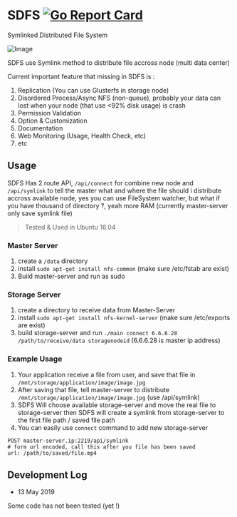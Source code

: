 # SDFS [![Go Report Card](https://goreportcard.com/badge/github.com/codenoid/sdfs)](https://goreportcard.com/report/github.com/codenoid/sdfs)

Symlinked Distributed File System

![Image](https://raw.githubusercontent.com/codenoid/sdfs/master/image/draw.png)

SDFS use Symlink method to distribute file accross node (multi data center)

Current important feature that missing in SDFS is : 

1. Replication (You can use Glusterfs in storage node)
2. Disordered Process/Async NFS (non-queue), probably your data can lost when your node (that use <92% disk usage) is crash
3. Permission Validation
4. Option & Customization
5. Documentation
6. Web Monitoring (Usage, Health Check, etc)
7. etc

## Usage

SDFS Has 2 route API, `/api/connect` for combine new node and `/api/symlink` to tell the master what and where the file should i distribute accross available node, yes you can use FileSystem watcher, but what if you have thousand of directory ?, yeah more RAM (currently master-server only save symlink file)

> Tested & Used in Ubuntu 16.04

### Master Server

1. create a `/data` directory
2. install `sudo apt-get install nfs-common` (make sure /etc/fstab are exist)
3. Build master-server and run as sudo

### Storage Server

1. create a directory to receive data from Master-Server
2. install `sudo apt-get install nfs-kernel-server` (make sure /etc/exports are exist)
3. build storage-server and run `./main connect 6.6.6.28 /path/to/receive/data storagenodeid` (6.6.6.28 is master ip address)

### Example Usage

1. Your application receive a file from user, and save that file in `/mnt/storage/application/image/image.jpg`
2. After saving that file, tell master-server to distribute `/mnt/storage/application/image/image.jpg` (use /api/symlink)
3. SDFS Will choose available storage-server and move the real file to storage-server then SDFS will create a symlink from storage-server to the first file path / saved file path
4. You can easily use `connect` command to add new storage-server

```
POST master-server.ip:2219/api/symlink
# form url encoded, call this after you file has been saved
url: /path/to/saved/file.mp4
```

## Development Log

* 13 May 2019

Some code has not been tested (yet !)